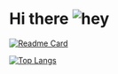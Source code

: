 # Hi there ![hey](https://user-images.githubusercontent.com/18350557/176309783-0785949b-9127-417c-8b55-ab5a4333674e.gif)

[![Readme Card](https://github-readme-stats.vercel.app/api/pin/?username=Elixirion&repo=github-readme-stats)](https://github.com/Elixirion/github-readme-stats)

[![Top Langs](https://github-readme-stats.vercel.app/api/top-langs/?username=Elixirion&layout=compact)](https://github.com/Elixirion/github-readme-stats)
